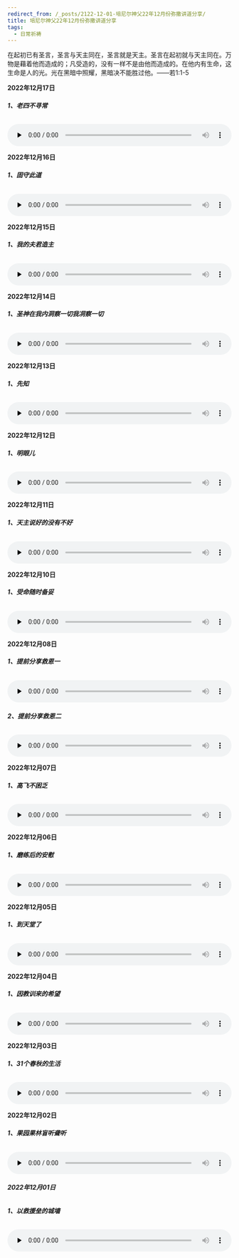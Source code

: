 ```yaml
---
redirect_from: /_posts/2122-12-01-培尼尔神父22年12月份弥撒讲道分享/
title: 培尼尔神父22年12月份弥撒讲道分享
tags:
  - 日常祈祷
---
```


在起初已有圣言，圣言与天主同在，圣言就是天主。圣言在起初就与天主同在。万物是藉着他而造成的；凡受造的，没有一样不是由他而造成的。在他内有生命，这生命是人的光。光在黑暗中照耀，黑暗决不能胜过他。——若1:1-5

**2022年12月17日**

###### **1、老四不寻常**

<audio id="audio" style="width: 100%;height:50px;" controls="controls" preload="none">
      <source id="mp3" src="/2022.12/audio/221217laosi.mp3">
</audio>

**2022年12月16日**

###### **1、固守此道**

<audio id="audio" style="width: 100%;height:50px;" controls="controls" preload="none">
      <source id="mp3" src="/2022.12/audio/221216gushou.mp3">
</audio>

**2022年12月15日**

###### **1、我的夫君造主**

<audio id="audio" style="width: 100%;height:50px;" controls="controls" preload="none">
      <source id="mp3" src="/2022.12/audio/221215fujun.mp3">
</audio>

**2022年12月14日**

###### **1、圣神在我内洞察一切我㓊察一切**

<audio id="audio" style="width: 100%;height:50px;" controls="controls" preload="none">
      <source id="mp3" src="/2022.12/audio/221214shengshen.mp3">
</audio>

**2022年12月13日**

###### **1、先知**

<audio id="audio" style="width: 100%;height:50px;" controls="controls" preload="none">
      <source id="mp3" src="/2022.12/audio/221213xz.mp3">
</audio>

**2022年12月12日**

###### **1、明眼儿**

<audio id="audio" style="width: 100%;height:50px;" controls="controls" preload="none">
      <source id="mp3" src="/2022.12/audio/221212mingyan.mp3">
</audio>

**2022年12月11日**

###### **1、天主说好的没有不好**

<audio id="audio" style="width: 100%;height:50px;" controls="controls" preload="none">
      <source id="mp3" src="/2022.12/audio/221211tianzhu.mp3">
</audio>

**2022年12月10日**

###### **1、受命随时备妥**

<audio id="audio" style="width: 100%;height:50px;" controls="controls" preload="none">
      <source id="mp3" src="/2022.12/audio/221210shouming.mp3">
</audio>

**2022年12月08日**

###### **1、提前分享救恩一**

<audio id="audio" style="width: 100%;height:50px;" controls="controls" preload="none">
      <source id="mp3" src="/2022.12/audio/221208Afenxiang.mp3">
</audio>

###### **2、提前分享救恩二**

<audio id="audio" style="width: 100%;height:50px;" controls="controls" preload="none">
      <source id="mp3" src="/2022.12/audio/221208Bfenxiang.mp3">
</audio>

**2022年12月07日**

###### **1、高飞不困乏**

<audio id="audio" style="width: 100%;height:50px;" controls="controls" preload="none">
      <source id="mp3" src="/2022.12/audio/221207gaofei.mp3">
</audio>

**2022年12月06日**

###### **1、磨练后的安慰**

<audio id="audio" style="width: 100%;height:50px;" controls="controls" preload="none">
      <source id="mp3" src="/2022.12/audio/221206molian.mp3">
</audio>

**2022年12月05日**

###### **1、到天堂了**

<audio id="audio" style="width: 100%;height:50px;" controls="controls" preload="none">
      <source id="mp3" src="/2022.12/audio/221205tiantang.mp3">
</audio>

**2022年12月04日**

###### **1、因教训来的希望**

<audio id="audio" style="width: 100%;height:50px;" controls="controls" preload="none">
      <source id="mp3" src="/2022.12/audio/221204jiaoxun.mp3">
</audio>

**2022年12月03日**

###### **1、31个春秋的生活**

<audio id="audio" style="width: 100%;height:50px;" controls="controls" preload="none">
      <source id="mp3" src="/2022.12/audio/221203shenghuo.mp3">
</audio>

**2022年12月02日**

###### **1、果园果林盲听聋听**

<audio id="audio" style="width: 100%;height:50px;" controls="controls" preload="none">
      <source id="mp3" src="/2022.12/audio/221202guo.mp3">
</audio>

###### **2022年12月01日**

###### **1、以救援垒的城墙**

<audio id="audio" style="width: 100%;height:50px;" controls="controls" preload="none">
      <source id="mp3" src="/2022.12/audio/221201jiuyuan.mp3">
</audio>
